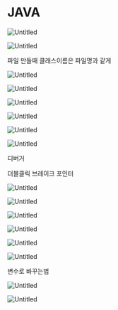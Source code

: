 # JAVA

![Untitled](JAVA%207cc8b51f74c743f69133c2a84f7e6664/Untitled.png)

![Untitled](JAVA%207cc8b51f74c743f69133c2a84f7e6664/Untitled%201.png)

파일 만들때 클래스이름은 파일명과 같게

![Untitled](JAVA%207cc8b51f74c743f69133c2a84f7e6664/Untitled%202.png)

![Untitled](JAVA%207cc8b51f74c743f69133c2a84f7e6664/Untitled%203.png)

![Untitled](JAVA%207cc8b51f74c743f69133c2a84f7e6664/Untitled%204.png)

![Untitled](JAVA%207cc8b51f74c743f69133c2a84f7e6664/Untitled%205.png)

![Untitled](JAVA%207cc8b51f74c743f69133c2a84f7e6664/Untitled%206.png)

![Untitled](JAVA%207cc8b51f74c743f69133c2a84f7e6664/Untitled%207.png)

디버거

더블클릭 브레이크 포인터

![Untitled](JAVA%207cc8b51f74c743f69133c2a84f7e6664/Untitled%208.png)

![Untitled](JAVA%207cc8b51f74c743f69133c2a84f7e6664/Untitled%209.png)

![Untitled](JAVA%207cc8b51f74c743f69133c2a84f7e6664/Untitled%2010.png)

![Untitled](JAVA%207cc8b51f74c743f69133c2a84f7e6664/Untitled%2011.png)

![Untitled](JAVA%207cc8b51f74c743f69133c2a84f7e6664/Untitled%2012.png)

![Untitled](JAVA%207cc8b51f74c743f69133c2a84f7e6664/Untitled%2013.png)

변수로 바꾸는법

![Untitled](JAVA%207cc8b51f74c743f69133c2a84f7e6664/Untitled%2014.png)

![Untitled](JAVA%207cc8b51f74c743f69133c2a84f7e6664/Untitled%2015.png)